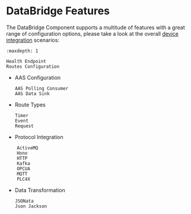# DataBridge Features
The DataBridge Component supports a multitude of features with a great range of configuration options, please take a look at the overall [device integration](https://github.com/eclipse-basyx/basyx-java-examples/tree/main/basyx.examples.deviceintegration/src/main/resources) scenarios:

```{toctree}
:maxdepth: 1

Health Endpoint
Routes Configuration
```
* AAS Configuration
    ```{toctree}
    AAS Polling Consumer
    AAS Data Sink
    ```
* Route Types
    ```{toctree}
    Timer
    Event
    Request
    ```
* Protocol Integration
```{toctree}
    ActiveMQ
    Hono
    HTTP
    Kafka
    OPCUA
    MQTT
    PLC4X
```
* Data Transformation
    ```{toctree}
    JSONata
    Json Jackson
    ```